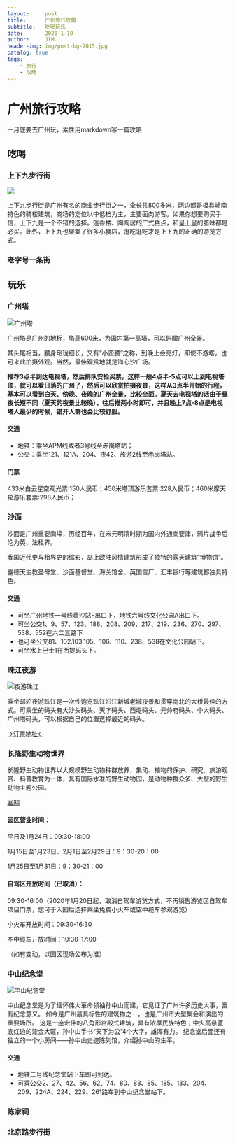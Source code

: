 ```yaml
---
layout:     post
title:      广州旅行攻略
subtitle:   吃喝玩乐
date:       2020-1-19
author:     JIM
header-img: img/post-bg-2015.jpg
catalog: true
tags:
    - 旅行
    - 攻略
---
```


# 广州旅行攻略

一月底要去广州玩，索性用markdown写一篇攻略

## 吃喝

### 上下九步行街

![](https://img1.qunarzz.com/travel/poi/201303/13/6c48b57804fbdad8ddb12cfb.jpg_r_1024x683x95_9c85144b.jpg)

上下九步行街是广州有名的商业步行街之一，全长共800多米，两边都是极具岭南特色的骑楼建筑，商场的定位以中低档为主，主要面向游客。如果你想要购买手信，上下九是一个不错的选择。莲香楼、陶陶居的广式糕点，和皇上皇的腊味都是必买。此外，上下九也聚集了很多小食店，逛吃逛吃才是上下九的正确的游览方式。

### 老字号一条街



## 玩乐

### 广州塔

![广州塔](https://res.klook.com/images/fl_lossy.progressive,q_65/c_fill,w_1295,h_720,f_auto/w_80,x_15,y_15,g_south_west,l_klook_water/activities/jeoolpih7jpkduacsvno/%E5%B9%BF%E5%B7%9E%E5%A1%94%E3%80%8C%E5%B0%8F%E8%9B%AE%E8%85%B0%E3%80%8D%E9%97%A8%E7%A5%A8%EF%BC%88%E4%BB%85%E9%99%90%E4%B8%AD%E5%9B%BD%E5%B1%85%E6%B0%91%E8%BA%AB%E4%BB%BD%E8%AF%81%E6%B8%B8%E5%AE%A2%E8%B4%AD%E4%B9%B0%EF%BC%89.jpg)

广州塔是广州的地标，塔高600米，为国内第一高塔，可以俯瞰广州全景。

其头尾相当，腰身玲珑细长，又有“小蛮腰”之称，到晚上会亮灯，即使不游塔，也可来此拍摄外观。当然，最佳观赏地就是海心沙广场。

**推荐3点半到达电视塔，然后排队安检买票，这样一般4点半-5点可以上到电视塔顶，就可以看日落的广州了，然后可以欣赏拍摄夜景，这样从3点半开始的行程， 基本可以看到白天、傍晚、夜晚的广州全景，比较全面。夏天去电视塔的话由于昼夜长短不同（夏天的夜景比较晚），往后推两小时即可，并且晚上7点-8点是电视塔人最少的时候，错开人群也会比较舒服。**

#### 交通

* 地铁：乘坐APM线或者3号线至赤岗塔站；
* 公交：乘坐121、121A、204、夜42、旅游2线至赤岗塔站。

#### 门票

433米白云星空观光票:150人民币；450米塔顶游乐套票:228人民币；460米摩天轮游乐套票:298人民币；

### 沙面

沙面是广州重要商埠，历经百年，在宋元明清时期为国内外通商要津，鸦片战争后沦为英、法租界。

我国近代史与租界史的缩影，岛上欧陆风情建筑形成了独特的露天建筑“博物馆”。

露德天主教圣母堂、沙面基督堂、海关馆舍、英国雪厂、汇丰银行等建筑都独具特色。

#### 交通
* 可坐广州地铁一号线黄沙站F出口下，地铁六号线文化公园A出口下。
* 可坐公交1、9、57、123、188、208、209、217、219、236、270、297、538、552在六二三路下
* 也可坐公交81、102.103.105、106、110、238、538在文化公园站下。
* 可坐水上巴士1在西提码头下。

### 珠江夜游

![夜游珠江](https://imgs.qunarzz.com/sight/p0/201307/17/df9d2f441124e656c8d65eac.png_710x360_708cf6f5.png)

乘坐邮轮夜游珠江是一次性饱览珠江沿江新城老城夜景和贯穿南北的大桥最佳的方式。可乘坐的码头有大沙头码头、天字码头、西堤码头、元帅府码头、中大码头、广州塔码头，可以根据自己的位置选择最近的码头。

[→订票地址←](https://piao.ctrip.com/dest/t110464.html)

### 长隆野生动物世界
长隆野生动物世界以大规模野生动物种群放养，集动、植物的保护、研究、旅游观赏、科普教育为一体，具有国际水准的野生动物园，是动物种群众多、大型的野生动物主题公园。

[官网](https://www.chimelong.com/gz/safaripark/)
#### 园区营业时间：

平日及1月24日：09:30-18:00

1月15日至1月23日、2月1日至2月29日：9：30-20：00

1月25日至1月31日：9：30-21：00
#### 自驾区开放时间（已取消）：
09:30-16:00（2020年1月20日起，取消自驾车游览方式，不再销售游览区自驾车项目门票，您可于入园后选择乘坐免费小火车或空中缆车参观游览）

小火车开放时间：09:30-16:30

空中缆车开放时间：10:30-17:00

（如有变动，以园区现场公布为准）

### 中山纪念堂

![中山纪念堂](https://n1-q.mafengwo.net/s10/M00/0D/D3/wKgBZ1iUok2AewarABnq3l999yM35.jpeg?imageMogr2%2Fthumbnail%2F%21690x370r%2Fgravity%2FCenter%2Fcrop%2F%21690x370%2Fquality%2F100)

中山纪念堂是为了缅怀伟大革命领袖孙中山而建，它见证了广州许多历史大事，富有纪念意义。
如今是广州最具标性的建筑物之一，也是广州市大型集会和演出的重要场所。
这是一座宏伟的八角形宫殿式建筑，具有浓厚民族特色；中央高悬蓝底红边的漆金大匾，孙中山手书“天下为公”4个大字，雄浑有力。
纪念堂后面还有独立的一个小房间——孙中山史迹陈列馆，介绍孙中山的生平。

#### 交通
*  地铁二号线纪念堂站下车即可到达。
*  可乘公交2、27、42、56、62、74、80、83、85、185、133、204、209、224A、224、229、261路车到中山纪念堂站下。

### 陈家祠


### 北京路步行街

